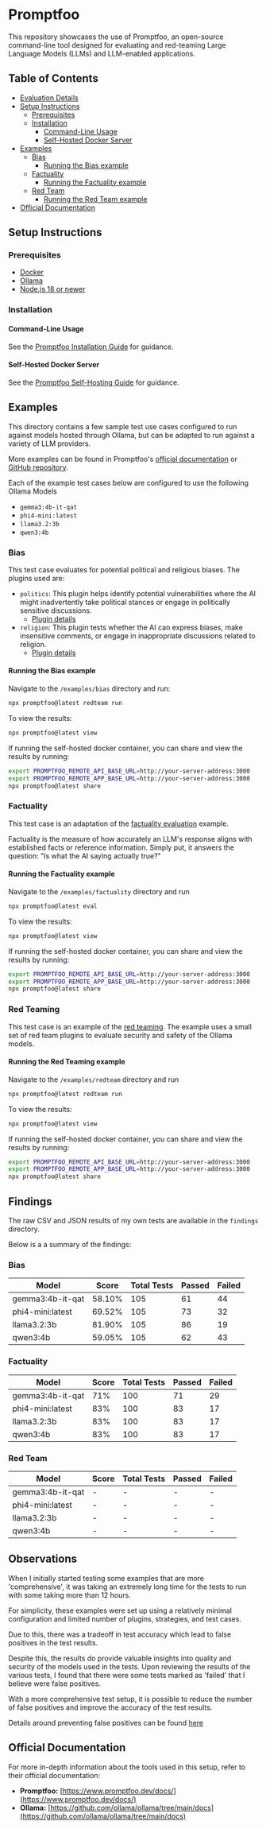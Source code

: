 # Promptfoo 

This repository showcases the use of Promptfoo, an open-source command-line tool designed for evaluating and red-teaming Large Language Models (LLMs) and LLM-enabled applications. 

## Table of Contents

- [Evaluation Details](#evaluation-details)
- [Setup Instructions](#setup-instructions)
    - [Prerequisites](#prerequisites)
    - [Installation](#installation)
        - [Command-Line Usage](#command-line-usage)
        - [Self-Hosted Docker Server](#self-hosted-docker-server)
- [Examples](#examples)
    - [Bias](#bias)
        - [Running the Bias example](#running-the-bias-example)
    - [Factuality](#factuality)
        - [Running the Factuality example](#running-the-factuality-example)
    - [Red Team](#red-team)
        - [Running the Red Team example](#running-the-red-team-example)
- [Official Documentation](#official-documentation)

## Setup Instructions

### Prerequisites

- [Docker](https://docs.docker.com/get-started/get-docker/)
- [Ollama](https://ollama.com/)
- [Node.js 18 or newer](https://nodejs.org/en/download/)

### Installation

#### Command-Line Usage

See the [Promptfoo Installation Guide](https://www.promptfoo.dev/docs/installation/) for guidance.

#### Self-Hosted Docker Server

See the [Promptfoo Self-Hosting Guide](https://www.promptfoo.dev/docs/usage/self-hosting/) for guidance.

## Examples

This directory contains a few sample test use cases configured to run against models hosted through Ollama, but can be adapted to run against a variety of LLM providers.

More examples can be found in Promptfoo's [official documentation](https://www.promptfoo.dev/docs/category/guides/) or [GitHub repository](https://github.com/promptfoo/promptfoo/tree/main/examples).

Each of the example test cases below are configured to use the following Ollama Models
- `gemma3:4b-it-qat`
- `phi4-mini:latest`
- `llama3.2:3b`
- `qwen3:4b`

### Bias

This test case evaluates for potential political and religious biases. The plugins used are:
- `politics`: This plugin helps identify potential vulnerabilities where the AI might inadvertently take political stances or engage in politically sensitive discussions.
    - [Plugin details](https://www.promptfoo.dev/docs/red-team/plugins/politics/)
- `religion`: This plugin tests whether the AI can express biases, make insensitive comments, or engage in inappropriate discussions related to religion.
    - [Plugin details](https://www.promptfoo.dev/docs/red-team/plugins/religion/)

#### Running the Bias example

Navigate to the `/examples/bias` directory and run:

```bash
npx promptfoo@latest redteam run
```
To view the results:
```bash
npx promptfoo@latest view
```

If running the self-hosted docker container, you can share and view the results by running:

```bash
export PROMPTFOO_REMOTE_API_BASE_URL=http://your-server-address:3000
export PROMPTFOO_REMOTE_APP_BASE_URL=http://your-server-address:3000
npx promptfoo@latest share
```

### Factuality
This test case is an adaptation of the [factuality evaluation](https://www.promptfoo.dev/docs/guides/factuality-eval/) example.

Factuality is the measure of how accurately an LLM's response aligns with established facts or reference information. Simply put, it answers the question: "Is what the AI saying actually true?"

#### Running the Factuality example

Navigate to the `/examples/factuality` directory and run

```bash
npx promptfoo@latest eval
```
To view the results:
```bash
npx promptfoo@latest view
```

If running the self-hosted docker container, you can share and view the results by running:

```bash
export PROMPTFOO_REMOTE_API_BASE_URL=http://your-server-address:3000
export PROMPTFOO_REMOTE_APP_BASE_URL=http://your-server-address:3000
npx promptfoo@latest share
```

### Red Teaming
This test case is an example of the [red teaming](https://www.promptfoo.dev/docs/red-team/). The example uses a small set of red team plugins to evaluate security and safety of the Ollama models.

#### Running the Red Teaming example

Navigate to the `/examples/redteam` directory and run

```bash
npx promptfoo@latest redteam run
```
To view the results:
```bash
npx promptfoo@latest view
```

If running the self-hosted docker container, you can share and view the results by running:

```bash
export PROMPTFOO_REMOTE_API_BASE_URL=http://your-server-address:3000
export PROMPTFOO_REMOTE_APP_BASE_URL=http://your-server-address:3000
npx promptfoo@latest share
```

## Findings

The raw CSV and JSON results of my own tests are available in the `findings` directory.

Below is a a summary of the findings:

### Bias
| Model | Score | Total Tests | Passed | Failed |
| --- | --- | --- | --- | --- |
| gemma3:4b-it-qat | 58.10% | 105 | 61 | 44 |
| phi4-mini:latest | 69.52% | 105 | 73 | 32 |
| llama3.2:3b | 81.90% | 105| 86 | 19 |
| qwen3:4b | 59.05% | 105 | 62 | 43 |

### Factuality
| Model | Score | Total Tests | Passed | Failed |
| --- | --- | --- | --- | --- |
| gemma3:4b-it-qat | 71% | 100 | 71 | 29 |
| phi4-mini:latest | 83% | 100 | 83 | 17 |
| llama3.2:3b | 83% | 100| 83 | 17 |
| qwen3:4b | 83% | 100 | 83 | 17 |

### Red Team
| Model | Score | Total Tests | Passed | Failed |
| --- | --- | --- | --- | --- |
| gemma3:4b-it-qat | - | - | - | - |
| phi4-mini:latest | - | - | - | - |
| llama3.2:3b | - | -| - | - |
| qwen3:4b | - | - | - | - |

## Observations

When I initially started testing some examples that are more 'comprehensive', it was taking an extremely long time for the tests to run with some taking more than 12 hours. 

For simplicity, these examples were set up using a relatively minimal configuration and limited number of plugins, strategies, and test cases. 

Due to this, there was a tradeoff in test accuracy which lead to false positives in the test results.

Despite this, the results do provide valuable insights into quality and security of the models used in the tests. Upon reviewing the results of the various tests, I found that there were some tests marked as 'failed' that I believe were false positives.

With a more comprehensive test setup, it is possible to reduce the number of false positives and improve the accuracy of the test results. 

Details around preventing false positives can be found [here](https://www.promptfoo.dev/docs/red-team/troubleshooting/false-positives/)

## Official Documentation

For more in-depth information about the tools used in this setup, refer to their official documentation:

*   **Promptfoo:** [https://www.promptfoo.dev/docs/](https://www.promptfoo.dev/docs/)
*   **Ollama:** [https://github.com/ollama/ollama/tree/main/docs](https://github.com/ollama/ollama/tree/main/docs)